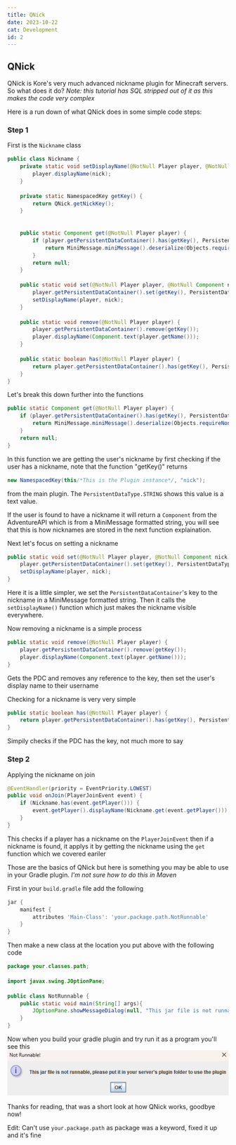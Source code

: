 ```yaml
---
title: QNick
date: 2023-10-22
cat: Development
id: 2
---
```

## QNick
QNick is Kore's very much advanced nickname plugin for Minecraft servers. So what does it do?
*Note: this tutorial has SQL stripped out of it as this makes the code very complex*

Here is a run down of what QNick does in some simple code steps:

### Step 1
First is the `Nickname` class
```java
public class Nickname {
    private static void setDisplayName(@NotNull Player player, @NotNull Component nick) {
        player.displayName(nick);
    }

    private static NamespacedKey getKey() {
        return QNick.getNickKey();
    }


    public static Component get(@NotNull Player player) {
        if (player.getPersistentDataContainer().has(getKey(), PersistentDataType.STRING)) {
            return MiniMessage.miniMessage().deserialize(Objects.requireNonNull(player.getPersistentDataContainer().get(getKey(), PersistentDataType.STRING)));
        }
        return null;
    }

    public static void set(@NotNull Player player, @NotNull Component nick) {
        player.getPersistentDataContainer().set(getKey(), PersistentDataType.STRING, MiniMessage.miniMessage().serialize(nick));
        setDisplayName(player, nick);
    }

    public static void remove(@NotNull Player player) {
        player.getPersistentDataContainer().remove(getKey());
        player.displayName(Component.text(player.getName()));
    }

    public static boolean has(@NotNull Player player) {
        return player.getPersistentDataContainer().has(getKey(), PersistentDataType.STRING);
    }
}
```

Let's break this down further into the functions
```java
public static Component get(@NotNull Player player) {
    if (player.getPersistentDataContainer().has(getKey(), PersistentDataType.STRING)) {
        return MiniMessage.miniMessage().deserialize(Objects.requireNonNull(player.getPersistentDataContainer().get(getKey(), PersistentDataType.STRING)));
    }
    return null;
}
```

In this function we are getting the user's nickname by first checking if the user has a nickname, note that the function "getKey()" returns
```java
new NamespacedKey(this/*This is the Plugin instance*/, "nick");
```
from the main plugin. The `PersistentDataType.STRING` shows this value is a text value.

If the user is found to have a nickname it will return a `Component` from the AdventureAPI which is from a MiniMessage formatted string, you will see that this is how nicknames are stored in the next function explaination.

Next let's focus on setting a nickname
```java
public static void set(@NotNull Player player, @NotNull Component nick) {
    player.getPersistentDataContainer().set(getKey(), PersistentDataType.STRING, MiniMessage.miniMessage().serialize(nick));
    setDisplayName(player, nick);
}
```

Here it is a little simpler, we set the `PersistentDataContainer`'s key to the nickname in a MiniMessage formatted string.
Then it calls the `setDisplayName()` function which just makes the nickname visible everywhere. 

Now removing a nickname is a simple process
```java
public static void remove(@NotNull Player player) {
    player.getPersistentDataContainer().remove(getKey());
    player.displayName(Component.text(player.getName()));
}
```

Gets the PDC and removes any reference to the key, then set the user's display name to their username

Checking for a nickname is very very simple
```java
public static boolean has(@NotNull Player player) {
    return player.getPersistentDataContainer().has(getKey(), PersistentDataType.STRING);
}
```

Simpily checks if the PDC has the key, not much more to say

### Step 2
Applying the nickname on join

```java
@EventHandler(priority = EventPriority.LOWEST)
public void onJoin(PlayerJoinEvent event) {
    if (Nickname.has(event.getPlayer())) {
        event.getPlayer().displayName(Nickname.get(event.getPlayer()));
    }
}
```

This checks if a player has a nickname on the `PlayerJoinEvent` then if a nickname is found, it applys it by getting the nickname using the `get` function which we covered eariler

Those are the basics of QNick but here is something you may be able to use in your Gradle plugin.
*I'm not sure how to do this in Maven*

First in your `build.gradle` file add the following
```groovy
jar {
    manifest {
        attributes 'Main-Class': 'your.package.path.NotRunnable'
    }
}
```

Then make a new class at the location you put above with the following code

```java
package your.classes.path;

import javax.swing.JOptionPane;

public class NotRunnable {
    public static void main(String[] args){
        JOptionPane.showMessageDialog(null, "This jar file is not runnable, please put it in your server's plugin folder to use the plugin", "Not Runnable!", JOptionPane.INFORMATION_MESSAGE);
    }
}
```

Now when you build your gradle plugin and try run it as a program you'll see this
<img src="/images/screenshots/2023-10-22-155903.png">

Thanks for reading, that was a short look at how QNick works, goodbye now!

Edit: Can't use `your.package.path` as package was a keyword, fixed it up and it's fine